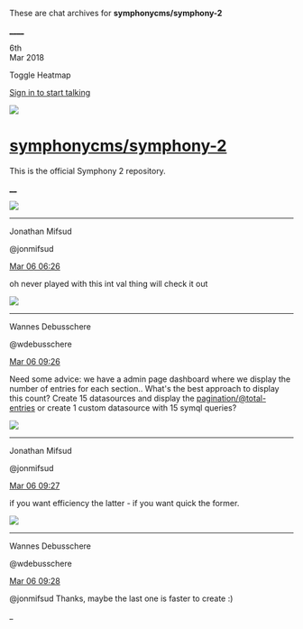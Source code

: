 These are chat archives for **symphonycms/symphony-2**

[__](/symphonycms/symphony-2/archives/2018/03/07)[__](/symphonycms/symphony-2/archives/2018/03/05)

6th  
Mar 2018

Toggle Heatmap

[Sign in to start talking](/login?action=login&button=archive-login)

![](https://avatars-02.gitter.im/group/iv/3/57542c45c43b8c601977197e?s=48)

#  [symphonycms/symphony-2](/symphonycms/symphony-2)

This is the official Symphony 2 repository.

[ __](/orgs/symphonycms/rooms "More symphonycms rooms")

![](https://avatars1.githubusercontent.com/u/859775?v=4&s=30)

____

Jonathan Mifsud

@jonmifsud

[Mar 06
06:26](https://gitter.im/symphonycms/symphony-2?at=5a9e349c0a1614b712e878bc)

oh never played with this int val thing will check it out

![](https://avatars1.githubusercontent.com/u/4136426?v=4&s=30)

____

Wannes Debusschere

@wdebusschere

[Mar 06
09:26](https://gitter.im/symphonycms/symphony-2?at=5a9e5ede6f8b4b9946f47ba1)

Need some advice: we have a admin page dashboard where we display the number
of entries for each section.. What's the best approach to display this count?
Create 15 datasources and display the [pagination/@total-
entries](mailto:pagination/@total-entries) or create 1 custom datasource with
15 symql queries?

![](https://avatars1.githubusercontent.com/u/859775?v=4&s=30)

____

Jonathan Mifsud

@jonmifsud

[Mar 06
09:27](https://gitter.im/symphonycms/symphony-2?at=5a9e5f0b888332ee3a05059c)

if you want efficiency the latter - if you want quick the former.

![](https://avatars1.githubusercontent.com/u/4136426?v=4&s=30)

____

Wannes Debusschere

@wdebusschere

[Mar 06
09:28](https://gitter.im/symphonycms/symphony-2?at=5a9e5f3353c1dbb743ac7419)

@jonmifsud Thanks, maybe the last one is faster to create :)

_

